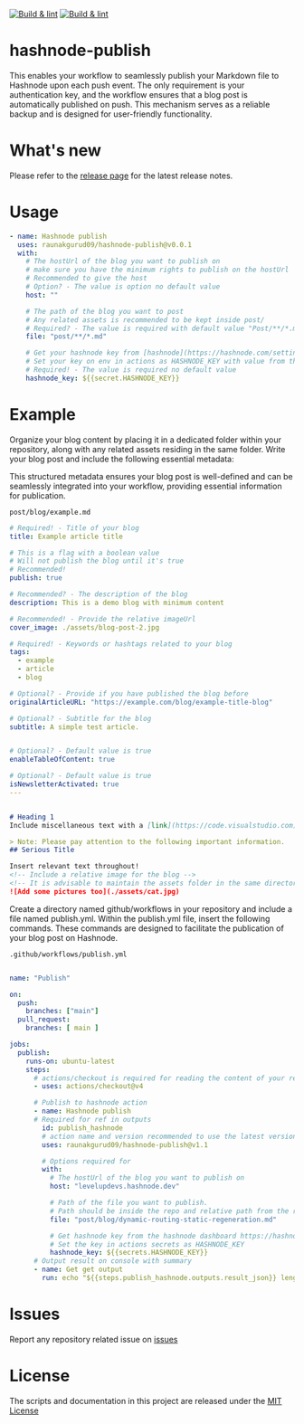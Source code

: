 [![Build & lint](https://github.com/raunakgurud09/hashnode-publish/actions/workflows/test.yml/badge.svg)](https://github.com/raunakgurud09/hashnode-publish/actions/workflows/test.yml)
[![Build & lint](https://github.com/raunakgurud09/hashnode-publish/actions/workflows/build.yml/badge.svg)](https://github.com/raunakgurud09/hashnode-publish/actions/workflows/build.yml)

# hashnode-publish

This enables your workflow to seamlessly publish your Markdown file to Hashnode upon each push event. The only requirement is your authentication key, and the workflow ensures that a blog post is automatically published on push. This mechanism serves as a reliable backup and is designed for user-friendly functionality.

# What's new

Please refer to the [release page](https://github.com/raunakgurud09/hashnode-publish/releases/latest) for the latest release notes.

# Usage

<!-- start usage -->
```yaml
- name: Hashnode publish
  uses: raunakgurud09/hashnode-publish@v0.0.1
  with:
    # The hostUrl of the blog you want to publish on
    # make sure you have the minimum rights to publish on the hostUrl
    # Recommended to give the host 
    # Option? - The value is option no default value
    host: ""

    # The path of the blog you want to post  
    # Any related assets is recommended to be kept inside post/
    # Required? - The value is required with default value "Post/**/*.md"
    file: "post/**/*.md"

    # Get your hashnode key from [hashnode](https://hashnode.com/settings/developer)
    # Set your key on env in actions as HASHNODE_KEY with value from the hashnode
    # Required! - The value is required no default value
    hashnode_key: ${{secret.HASHNODE_KEY}}
```
<!-- end usage -->

# Example

Organize your blog content by placing it in a dedicated folder within your repository, along with any related assets residing in the same folder. Write your blog post and include the following essential metadata:

This structured metadata ensures your blog post is well-defined and can be seamlessly integrated into your workflow, providing essential information for publication.

`post/blog/example.md`

```yaml
# Required! - Title of your blog
title: Example article title

# This is a flag with a boolean value
# Will not publish the blog until it's true
# Recommended! 
publish: true

# Recommended? - The description of the blog
description: This is a demo blog with minimum content 

# Recommended! - Provide the relative imageUrl
cover_image: ./assets/blog-post-2.jpg

# Required! - Keywords or hashtags related to your blog
tags:
  - example
  - article
  - blog

# Optional? - Provide if you have published the blog before
originalArticleURL: "https://example.com/blog/example-title-blog"

# Optional? - Subtitle for the blog
subtitle: A simple test article.


# Optional? - Default value is true
enableTableOfContent: true

# Optional? - Default value is true
isNewsletterActivated: true
---
```
```md

# Heading 1
Include miscellaneous text with a [link](https://code.visualstudio.com).

> Note: Please pay attention to the following important information.
## Serious Title

Insert relevant text throughout!
<!-- Include a relative image for the blog -->
<!-- It is advisable to maintain the assets folder in the same directory -->
![Add some pictures too](./assets/cat.jpg)
```

Create a directory named github/workflows in your repository and include a file named publish.yml. Within the publish.yml file, insert the following commands. These commands are designed to facilitate the publication of your blog post on Hashnode.

`.github/workflows/publish.yml`

```yaml

name: "Publish"

on:
  push:
    branches: ["main"]
  pull_request:
    branches: [ main ]

jobs:
  publish:
    runs-on: ubuntu-latest
    steps:
      # actions/checkout is required for reading the content of your repository
      - uses: actions/checkout@v4

      # Publish to hashnode action
      - name: Hashnode publish
      # Required for ref in outputs
        id: publish_hashnode
        # action name and version recommended to use the latest version  https://github.com/marketplace/actions/hashnode-publish
        uses: raunakgurud09/hashnode-publish@v1.1

        # Options required for 
        with:
          # The hostUrl of the blog you want to publish on
          host: "levelupdevs.hashnode.dev"

          # Path of the file you want to publish.
          # Path should be inside the repo and relative path from the root of repo
          file: "post/blog/dynamic-routing-static-regeneration.md"

          # Get hashnode key from the hashnode dashboard https://hashnode.com/settings/developer
          # Set the key in actions secrets as HASHNODE_KEY
          hashnode_key: ${{secrets.HASHNODE_KEY}}
      # Output result on console with summary
      - name: Get get output
        run: echo "${{steps.publish_hashnode.outputs.result_json}} length ${{steps.publish_hashnode.outputs.result_summary}}"
```

# Issues

Report any repository related issue on [issues](https://github.com/raunakgurud09/hashnode-publish/issues)

# License

The scripts and documentation in this project are released under the [MIT License](LICENSE)

